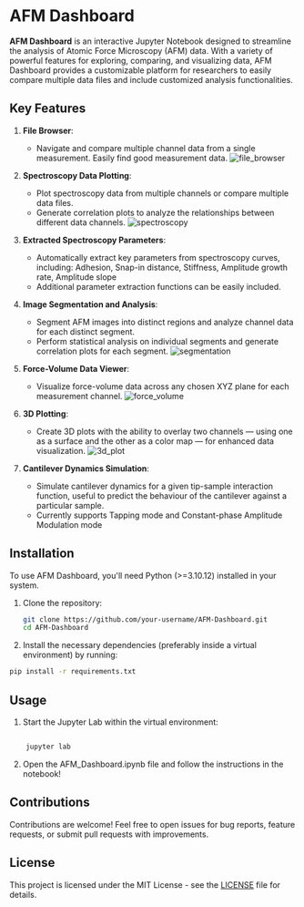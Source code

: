 # AFM Dashboard

**AFM Dashboard** is an interactive Jupyter Notebook designed to streamline the analysis of Atomic Force Microscopy (AFM) data. With a variety of powerful features for exploring, comparing, and visualizing data, AFM Dashboard provides a customizable platform for researchers to easily compare multiple data files and include customized analysis functionalities.

## Key Features

1. **File Browser**: 
   - Navigate and compare multiple channel data from a single measurement. Easily find good measurement data.
    ![file_browser](https://github.com/user-attachments/assets/c6d51abf-03d4-46f6-a969-67c4ea636198)

2. **Spectroscopy Data Plotting**:
   - Plot spectroscopy data from multiple channels or compare multiple data files.
   - Generate correlation plots to analyze the relationships between different data channels.
    ![spectroscopy](https://github.com/user-attachments/assets/bbdeecc8-592d-4630-9211-42a2561bb06b)

3. **Extracted Spectroscopy Parameters**:
   - Automatically extract key parameters from spectroscopy curves, including: Adhesion, Snap-in distance, Stiffness, Amplitude growth rate, Amplitude slope
   - Additional parameter extraction functions can be easily included.

4. **Image Segmentation and Analysis**:
   - Segment AFM images into distinct regions and analyze channel data for each distinct segment.
   - Perform statistical analysis on individual segments and generate correlation plots for each segment.
     ![segmentation](https://github.com/user-attachments/assets/a740aa12-4d5d-4763-88e8-58a400cb2da6)

5. **Force-Volume Data Viewer**:
   - Visualize force-volume data across any chosen XYZ plane for each measurement channel.
    ![force_volume](https://github.com/user-attachments/assets/19442448-7f7c-466c-9995-6fd75bd9d3ca)

6. **3D Plotting**:
   - Create 3D plots with the ability to overlay two channels — using one as a surface and the other as a color map — for enhanced data visualization.
     ![3d_plot](https://github.com/user-attachments/assets/5422c9cd-20bc-4cfb-8834-d857bdbe78bd)

7. **Cantilever Dynamics Simulation**:
   - Simulate cantilever dynamics for a given tip-sample interaction function, useful to predict the behaviour of the cantilever against a particular sample.
   - Currently supports Tapping mode and Constant-phase Amplitude Modulation mode


## Installation

To use AFM Dashboard, you'll need Python (>=3.10.12) installed in your system.

1. Clone the repository:

   ```bash
   git clone https://github.com/your-username/AFM-Dashboard.git
   cd AFM-Dashboard
   ```
   
2. Install the necessary dependencies (preferably inside a virtual environment) by running:
   
```bash
pip install -r requirements.txt
```

## Usage

1. Start the Jupyter Lab within the virtual environment:

```bash

    jupyter lab
```

2. Open the AFM_Dashboard.ipynb file and follow the instructions in the notebook!

## Contributions

Contributions are welcome! Feel free to open issues for bug reports, feature requests, or submit pull requests with improvements.

## License

This project is licensed under the MIT License - see the [LICENSE](LICENSE) file for details.
